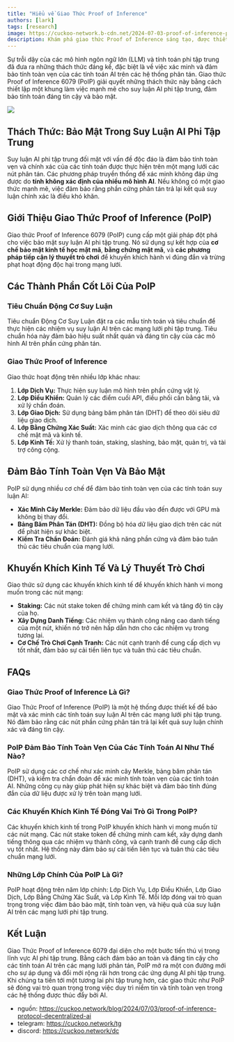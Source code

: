 ```yaml
---
title: "Hiểu về Giao Thức Proof of Inference"
authors: [lark]
tags: [research]
image: https://cuckoo-network.b-cdn.net/2024-07-03-proof-of-inference-protocol-decentralized-ai.webp
description: Khám phá giao thức Proof of Inference sáng tạo, được thiết kế để bảo mật và xác minh suy luận AI trên các mạng lưới phi tập trung. Tìm hiểu cách giao thức này giải quyết các thách thức độc đáo của tính toán AI phân tán.
---
```


Sự trỗi dậy của các mô hình ngôn ngữ lớn (LLM) và tính toán phi tập trung đã đưa ra những thách thức đáng kể, đặc biệt là về việc xác minh và đảm bảo tính toàn vẹn của các tính toán AI trên các hệ thống phân tán. Giao thức Proof of Inference 6079 (PoIP) giải quyết những thách thức này bằng cách thiết lập một khung làm việc mạnh mẽ cho suy luận AI phi tập trung, đảm bảo tính toán đáng tin cậy và bảo mật.

![](https://cuckoo-network.b-cdn.net/2024-07-03-proof-of-inference-protocol-decentralized-ai.webp)

## Thách Thức: Bảo Mật Trong Suy Luận AI Phi Tập Trung

Suy luận AI phi tập trung đối mặt với vấn đề độc đáo là đảm bảo tính toàn vẹn và chính xác của các tính toán được thực hiện trên một mạng lưới các nút phân tán. Các phương pháp truyền thống để xác minh không đáp ứng được do **tính không xác định của nhiều mô hình AI**. Nếu không có một giao thức mạnh mẽ, việc đảm bảo rằng phần cứng phân tán trả lại kết quả suy luận chính xác là điều khó khăn.

## Giới Thiệu Giao Thức Proof of Inference (PoIP)

Giao thức Proof of Inference 6079 (PoIP) cung cấp một giải pháp đột phá cho việc bảo mật suy luận AI phi tập trung. Nó sử dụng sự kết hợp của **cơ chế bảo mật kinh tế học mật mã**, **bằng chứng mật mã**, và **các phương pháp tiếp cận lý thuyết trò chơi** để khuyến khích hành vi đúng đắn và trừng phạt hoạt động độc hại trong mạng lưới.

## Các Thành Phần Cốt Lõi Của PoIP

### Tiêu Chuẩn Động Cơ Suy Luận

Tiêu chuẩn Động Cơ Suy Luận đặt ra các mẫu tính toán và tiêu chuẩn để thực hiện các nhiệm vụ suy luận AI trên các mạng lưới phi tập trung. Tiêu chuẩn hóa này đảm bảo hiệu suất nhất quán và đáng tin cậy của các mô hình AI trên phần cứng phân tán.

### Giao Thức Proof of Inference

Giao thức hoạt động trên nhiều lớp khác nhau:
1. **Lớp Dịch Vụ:** Thực hiện suy luận mô hình trên phần cứng vật lý.
2. **Lớp Điều Khiển:** Quản lý các điểm cuối API, điều phối cân bằng tải, và xử lý chẩn đoán.
3. **Lớp Giao Dịch:** Sử dụng bảng băm phân tán (DHT) để theo dõi siêu dữ liệu giao dịch.
4. **Lớp Bằng Chứng Xác Suất:** Xác minh các giao dịch thông qua các cơ chế mật mã và kinh tế.
5. **Lớp Kinh Tế:** Xử lý thanh toán, staking, slashing, bảo mật, quản trị, và tài trợ công cộng.

## Đảm Bảo Tính Toàn Vẹn Và Bảo Mật

PoIP sử dụng nhiều cơ chế để đảm bảo tính toàn vẹn của các tính toán suy luận AI:
- **Xác Minh Cây Merkle:** Đảm bảo dữ liệu đầu vào đến được với GPU mà không bị thay đổi.
- **Bảng Băm Phân Tán (DHT):** Đồng bộ hóa dữ liệu giao dịch trên các nút để phát hiện sự khác biệt.
- **Kiểm Tra Chẩn Đoán:** Đánh giá khả năng phần cứng và đảm bảo tuân thủ các tiêu chuẩn của mạng lưới.

## Khuyến Khích Kinh Tế Và Lý Thuyết Trò Chơi

Giao thức sử dụng các khuyến khích kinh tế để khuyến khích hành vi mong muốn trong các nút mạng:
- **Staking:** Các nút stake token để chứng minh cam kết và tăng độ tin cậy của họ.
- **Xây Dựng Danh Tiếng:** Các nhiệm vụ thành công nâng cao danh tiếng của một nút, khiến nó trở nên hấp dẫn hơn cho các nhiệm vụ trong tương lai.
- **Cơ Chế Trò Chơi Cạnh Tranh:** Các nút cạnh tranh để cung cấp dịch vụ tốt nhất, đảm bảo sự cải tiến liên tục và tuân thủ các tiêu chuẩn.

## FAQs

### Giao Thức Proof of Inference Là Gì?

Giao Thức Proof of Inference (PoIP) là một hệ thống được thiết kế để bảo mật và xác minh các tính toán suy luận AI trên các mạng lưới phi tập trung. Nó đảm bảo rằng các nút phần cứng phân tán trả lại kết quả suy luận chính xác và đáng tin cậy.

### PoIP Đảm Bảo Tính Toàn Vẹn Của Các Tính Toán AI Như Thế Nào?

PoIP sử dụng các cơ chế như xác minh cây Merkle, bảng băm phân tán (DHT), và kiểm tra chẩn đoán để xác minh tính toàn vẹn của các tính toán AI. Những công cụ này giúp phát hiện sự khác biệt và đảm bảo tính đúng đắn của dữ liệu được xử lý trên toàn mạng lưới.

### Các Khuyến Khích Kinh Tế Đóng Vai Trò Gì Trong PoIP?

Các khuyến khích kinh tế trong PoIP khuyến khích hành vi mong muốn từ các nút mạng. Các nút stake token để chứng minh cam kết, xây dựng danh tiếng thông qua các nhiệm vụ thành công, và cạnh tranh để cung cấp dịch vụ tốt nhất. Hệ thống này đảm bảo sự cải tiến liên tục và tuân thủ các tiêu chuẩn mạng lưới.

### Những Lớp Chính Của PoIP Là Gì?

PoIP hoạt động trên năm lớp chính: Lớp Dịch Vụ, Lớp Điều Khiển, Lớp Giao Dịch, Lớp Bằng Chứng Xác Suất, và Lớp Kinh Tế. Mỗi lớp đóng vai trò quan trọng trong việc đảm bảo bảo mật, tính toàn vẹn, và hiệu quả của suy luận AI trên các mạng lưới phi tập trung.

## Kết Luận

Giao Thức Proof of Inference 6079 đại diện cho một bước tiến thú vị trong lĩnh vực AI phi tập trung. Bằng cách đảm bảo an toàn và đáng tin cậy cho các tính toán AI trên các mạng lưới phân tán, PoIP mở ra một con đường mới cho sự áp dụng và đổi mới rộng rãi hơn trong các ứng dụng AI phi tập trung. Khi chúng ta tiến tới một tương lai phi tập trung hơn, các giao thức như PoIP sẽ đóng vai trò quan trọng trong việc duy trì niềm tin và tính toàn vẹn trong các hệ thống được thúc đẩy bởi AI.

- nguồn: https://cuckoo.network/blog/2024/07/03/proof-of-inference-protocol-decentralized-ai
- telegram: https://cuckoo.network/tg
- discord: https://cuckoo.network/dc
